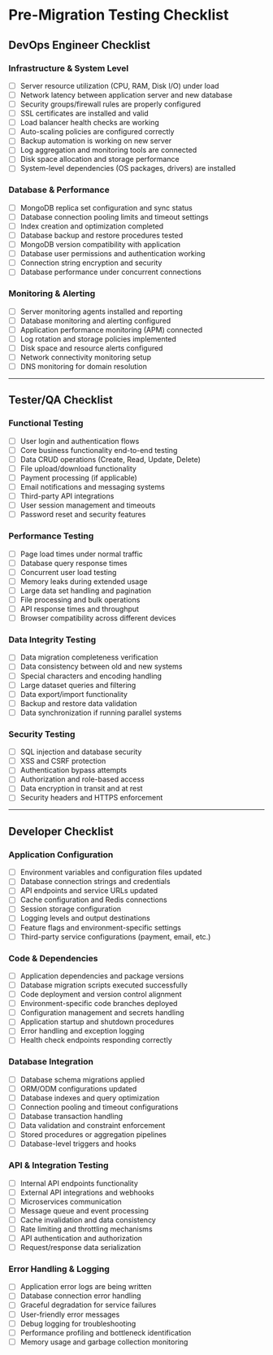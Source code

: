 # Pre-Migration Testing Checklist

## DevOps Engineer Checklist

### Infrastructure & System Level
- [ ] Server resource utilization (CPU, RAM, Disk I/O) under load
- [ ] Network latency between application server and new database
- [ ] Security groups/firewall rules are properly configured
- [ ] SSL certificates are installed and valid
- [ ] Load balancer health checks are working
- [ ] Auto-scaling policies are configured correctly
- [ ] Backup automation is working on new server
- [ ] Log aggregation and monitoring tools are connected
- [ ] Disk space allocation and storage performance
- [ ] System-level dependencies (OS packages, drivers) are installed

### Database & Performance
- [ ] MongoDB replica set configuration and sync status
- [ ] Database connection pooling limits and timeout settings
- [ ] Index creation and optimization completed
- [ ] Database backup and restore procedures tested
- [ ] MongoDB version compatibility with application
- [ ] Database user permissions and authentication working
- [ ] Connection string encryption and security
- [ ] Database performance under concurrent connections

### Monitoring & Alerting
- [ ] Server monitoring agents installed and reporting
- [ ] Database monitoring and alerting configured
- [ ] Application performance monitoring (APM) connected
- [ ] Log rotation and storage policies implemented
- [ ] Disk space and resource alerts configured
- [ ] Network connectivity monitoring setup
- [ ] DNS monitoring for domain resolution

---

## Tester/QA Checklist

### Functional Testing
- [ ] User login and authentication flows
- [ ] Core business functionality end-to-end testing
- [ ] Data CRUD operations (Create, Read, Update, Delete)
- [ ] File upload/download functionality
- [ ] Payment processing (if applicable)
- [ ] Email notifications and messaging systems
- [ ] Third-party API integrations
- [ ] User session management and timeouts
- [ ] Password reset and security features

### Performance Testing
- [ ] Page load times under normal traffic
- [ ] Database query response times
- [ ] Concurrent user load testing
- [ ] Memory leaks during extended usage
- [ ] Large data set handling and pagination
- [ ] File processing and bulk operations
- [ ] API response times and throughput
- [ ] Browser compatibility across different devices

### Data Integrity Testing
- [ ] Data migration completeness verification
- [ ] Data consistency between old and new systems
- [ ] Special characters and encoding handling
- [ ] Large dataset queries and filtering
- [ ] Data export/import functionality
- [ ] Backup and restore data validation
- [ ] Data synchronization if running parallel systems

### Security Testing
- [ ] SQL injection and database security
- [ ] XSS and CSRF protection
- [ ] Authentication bypass attempts
- [ ] Authorization and role-based access
- [ ] Data encryption in transit and at rest
- [ ] Security headers and HTTPS enforcement

---

## Developer Checklist

### Application Configuration
- [ ] Environment variables and configuration files updated
- [ ] Database connection strings and credentials
- [ ] API endpoints and service URLs updated
- [ ] Cache configuration and Redis connections
- [ ] Session storage configuration
- [ ] Logging levels and output destinations
- [ ] Feature flags and environment-specific settings
- [ ] Third-party service configurations (payment, email, etc.)

### Code & Dependencies
- [ ] Application dependencies and package versions
- [ ] Database migration scripts executed successfully
- [ ] Code deployment and version control alignment
- [ ] Environment-specific code branches deployed
- [ ] Configuration management and secrets handling
- [ ] Application startup and shutdown procedures
- [ ] Error handling and exception logging
- [ ] Health check endpoints responding correctly

### Database Integration
- [ ] Database schema migrations applied
- [ ] ORM/ODM configurations updated
- [ ] Database indexes and query optimization
- [ ] Connection pooling and timeout configurations
- [ ] Database transaction handling
- [ ] Data validation and constraint enforcement
- [ ] Stored procedures or aggregation pipelines
- [ ] Database-level triggers and hooks

### API & Integration Testing
- [ ] Internal API endpoints functionality
- [ ] External API integrations and webhooks
- [ ] Microservices communication
- [ ] Message queue and event processing
- [ ] Cache invalidation and data consistency
- [ ] Rate limiting and throttling mechanisms
- [ ] API authentication and authorization
- [ ] Request/response data serialization

### Error Handling & Logging
- [ ] Application error logs are being written
- [ ] Database connection error handling
- [ ] Graceful degradation for service failures
- [ ] User-friendly error messages
- [ ] Debug logging for troubleshooting
- [ ] Performance profiling and bottleneck identification
- [ ] Memory usage and garbage collection monitoring
